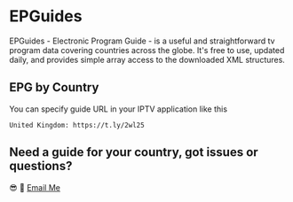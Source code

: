 # EPGuides

EPGuides - Electronic Program Guide - is a useful and straightforward tv program data covering countries across the globe. It's free to use, updated daily, and provides simple array access to the downloaded XML structures.

## EPG by Country

You can specify guide URL in your IPTV application like this

```shell
United Kingdom: https://t.ly/2wl25
```

## Need a guide for your country, got issues or questions?

:sunglasses: :wave: [Email Me](mailto:oketunjifinbarrs@gmail.com)